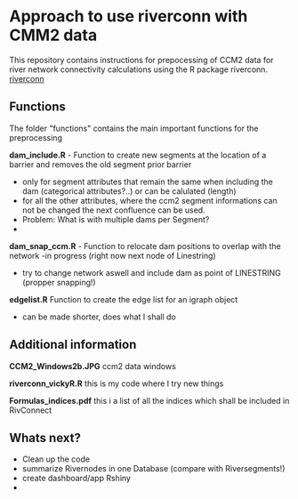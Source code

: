 # Approach to use riverconn with CMM2 data

This repository contains instructions for prepocessing of CCM2 data for river network connectivity calculations using the R package riverconn.
[riverconn](https://github.com/cran/riverconn "Git repository for R package rivercon.")
## Functions 
The folder "functions" contains the main important functions for the preprocessing

**dam_include.R** - Function to create new segments at the location of a barrier and removes the old segment prior barrier
  - only for segment attributes that remain the same when including the dam (categorical attributes?..) or can be calulated (length)
  - for all the other attributes, where the ccm2 segment informations can not be changed the next confluence can be used.
  - Problem: What is with multiple dams per Segment?
  - 

**dam_snap_ccm.R** -  Function to relocate dam positions to overlap with the network
  -in progress (right now next node of Linestring)
  - try to change network aswell and include dam as point of LINESTRING (propper snapping!)
  
 **edgelist.R**  Function to create the edge list for an igraph object 
   - can be made shorter, does what I shall do

## Additional information
 
  **CCM2_Windows2b.JPG** ccm2 data windows
  
  **riverconn_vickyR.R** this is my code where I try new things 
  
  **Formulas_indices.pdf** this i a list of all the indices which shall be included in RivConnect 
  
  
## Whats next?
- Clean up the code
- summarize Rivernodes in one Database (compare with Riversegments!)
- create dashboard/app Rshiny
- 
